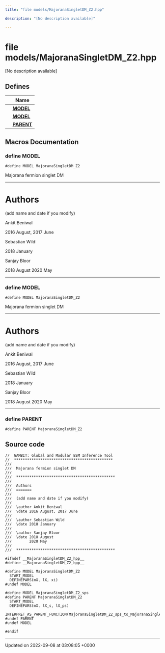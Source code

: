 ```yaml
---
title: "file models/MajoranaSingletDM_Z2.hpp"

description: "[No description available]"

---
```


# file models/MajoranaSingletDM_Z2.hpp

[No description available]

## Defines

|                | Name           |
| -------------- | -------------- |
|  | **[MODEL](/documentation/code/files/majoranasingletdm__z2_8hpp/#define-model)**  |
|  | **[MODEL](/documentation/code/files/majoranasingletdm__z2_8hpp/#define-model)**  |
|  | **[PARENT](/documentation/code/files/majoranasingletdm__z2_8hpp/#define-parent)**  |




## Macros Documentation

### define MODEL

```
#define MODEL MajoranaSingletDM_Z2
```


Majorana fermion singlet DM



------------------


# Authors

(add name and date if you modify)

Ankit Beniwal 

2016 August, 2017 June

Sebastian Wild 

2018 January

Sanjay Bloor 

2018 August 2020 May



------------------


### define MODEL

```
#define MODEL MajoranaSingletDM_Z2
```


Majorana fermion singlet DM



------------------


# Authors

(add name and date if you modify)

Ankit Beniwal 

2016 August, 2017 June

Sebastian Wild 

2018 January

Sanjay Bloor 

2018 August 2020 May



------------------


### define PARENT

```
#define PARENT MajoranaSingletDM_Z2
```


## Source code

```
//  GAMBIT: Global and Modular BSM Inference Tool
//  *********************************************
///
///  Majorana fermion singlet DM
///
///  *********************************************
///
///  Authors
///  =======
///
///  (add name and date if you modify)
///
///  \author Ankit Beniwal
///  \date 2016 August, 2017 June
///
///  \author Sebastian Wild
///  \date 2018 January
///
///  \author Sanjay Bloor
///  \date 2018 August
///        2020 May
///
///  *********************************************

#ifndef __MajoranaSingletDM_Z2_hpp__
#define __MajoranaSingletDM_Z2_hpp__

#define MODEL MajoranaSingletDM_Z2
  START_MODEL
  DEFINEPARS(mX, lX, xi)
#undef MODEL

#define MODEL MajoranaSingletDM_Z2_sps
#define PARENT MajoranaSingletDM_Z2
  START_MODEL
  DEFINEPARS(mX, lX_s, lX_ps)
  INTERPRET_AS_PARENT_FUNCTION(MajoranaSingletDM_Z2_sps_to_MajoranaSingletDM_Z2)
#undef PARENT
#undef MODEL

#endif
```


-------------------------------

Updated on 2022-09-08 at 03:08:05 +0000

